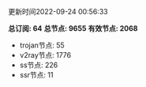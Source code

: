 更新时间2022-09-24 00:56:33

**总订阅: 64**
**总节点: 9655**
**有效节点: 2068**
- trojan节点: 55
- v2ray节点: 1776
- ss节点: 226
- ssr节点: 11

